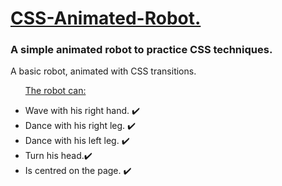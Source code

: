 <h1><ins>CSS-Animated-Robot.</ins></h1>
<h3>A simple animated robot to practice CSS techniques.</h3>
<p>A basic robot, animated with CSS transitions.</p>

<ul>
  <p><ins>The robot can:</ins></p>
  <li>Wave with his right hand. ✔️</li>
  <li>Dance with his right leg. ✔️</li>
  <li>Dance with his left leg. ✔️</li>
  <li>Turn his head.✔️ </li>
  <li>Is centred on the page. ✔️</li>
</ul>
